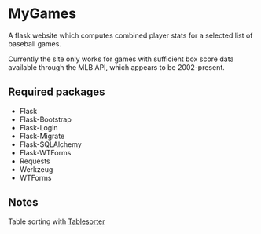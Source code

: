 # MyGames
A flask website which computes combined player stats for a selected list of baseball games.  

Currently the site only works for games with sufficient box score data available through the MLB API, which appears to be 2002-present.

## Required packages
- Flask
- Flask-Bootstrap
- Flask-Login
- Flask-Migrate
- Flask-SQLAlchemy
- Flask-WTForms
- Requests
- Werkzeug
- WTForms

## Notes
Table sorting with [Tablesorter](https://mottie.github.io/tablesorter/)

